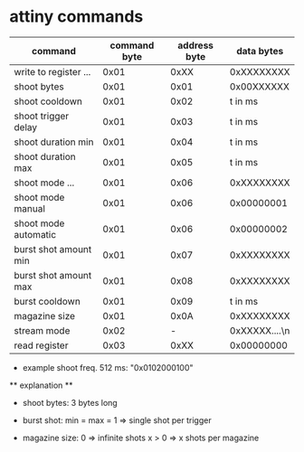 # attiny commands
| command		| command byte	| address byte	| data bytes	|
| ---------------------	| -------------	| ------------- | ------------- |
| write to register ...	| 0x01		| 0xXX		| 0xXXXXXXXX	|
| shoot bytes		| 0x01		| 0x01		| 0x00XXXXXX	|
| shoot cooldown	| 0x01		| 0x02		| t in ms	|
| shoot trigger delay	| 0x01		| 0x03		| t in ms	|
| shoot duration min	| 0x01		| 0x04		| t in ms	|
| shoot duration max	| 0x01		| 0x05		| t in ms	|
| shoot mode ...	| 0x01		| 0x06		| 0xXXXXXXXX	|
| shoot mode manual	| 0x01		| 0x06		| 0x00000001	|
| shoot mode automatic 	| 0x01		| 0x06		| 0x00000002	|
| burst shot amount min	| 0x01		| 0x07		| 0xXXXXXXXX	|
| burst shot amount max | 0x01		| 0x08		| 0xXXXXXXXX	|
| burst cooldown	| 0x01		| 0x09		| t in ms	|
| magazine size		| 0x01		| 0x0A		| 0xXXXXXXXX	|
| stream mode		| 0x02		| -		| 0xXXXXX....\n	|
| read register		| 0x03		| 0xXX		| 0x00000000	|

* example shoot freq. 512 ms: "0x0102000100"

** explanation **
* shoot bytes:
3 bytes long

* burst shot:
min = max = 1 => single shot per trigger

* magazine size:
0 => infinite shots
x > 0 => x shots per magazine
